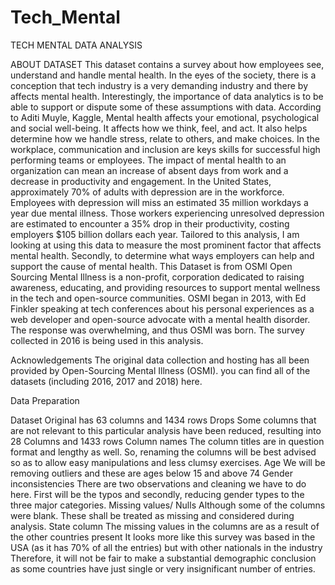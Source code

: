 # Tech_Mental
TECH MENTAL DATA ANALYSIS
<p> ABOUT DATASET
This dataset contains a survey about how employees see, understand and handle mental health.
In the eyes of the society, there is a conception that tech industry is a very demanding industry and there by affects mental health. Interestingly, the importance of data analytics is to be able to support or dispute some of these assumptions with data.
According to Aditi Muyle, Kaggle, Mental health affects your emotional, psychological and social well-being. It affects how we think, feel, and act. It also helps determine how we handle stress, relate to others, and make choices. In the workplace, communication and inclusion are keys skills for successful high performing teams or employees. The impact of mental health to an organization can mean an increase of absent days from work and a decrease in productivity and engagement. In the United States, approximately 70% of adults with depression are in the workforce. Employees with depression will miss an estimated 35 million workdays a year due mental illness. Those workers experiencing unresolved depression are estimated to encounter a 35% drop in their productivity, costing employers $105 billion dollars each year. 
Tailored to this analysis, I am looking at using this data to measure the most prominent factor that affects mental health.
Secondly, to determine what ways employers can help and support the cause of mental health.
This Dataset is from OSMI
Open Sourcing Mental Illness is a non-profit, corporation dedicated to raising awareness, educating, and providing resources to support mental wellness in the tech and open-source communities. OSMI began in 2013, with Ed Finkler speaking at tech conferences about his personal experiences as a web developer and open-source advocate with a mental health disorder. The response was overwhelming, and thus OSMI was born.
The survey collected in 2016 is being used in this analysis.

Acknowledgements
The original data collection and hosting has all been provided by Open-Sourcing Mental Illness (OSMI). you can find all of the datasets (including 2016, 2017 and 2018) here.



Data Preparation

Dataset Original has 63 columns and 1434 rows
Drops
Some columns that are not relevant to this particular analysis have been reduced, resulting into 28 Columns and 1433 rows
Column names
The column titles are in question format and lengthy as well. So, renaming the columns will be best advised so as to allow easy manipulations and less clumsy exercises. 
Age
We will be removing outliers and these are ages below 15 and above 74
Gender inconsistencies
There are two observations and cleaning we have to do here. First will be the typos and secondly, reducing gender types to the three major categories.
Missing values/ Nulls
Although some of the columns were blank. These shall be treated as missing and considered during analysis.
State column
The missing values in the columns are as a result of the other countries present
It looks more like this survey was based in the USA (as it has 70% of all the entries) but with other nationals in the industry
Therefore, it will not be fair to make a substantial demographic conclusion as some countries have just single or very insignificant number of entries.


